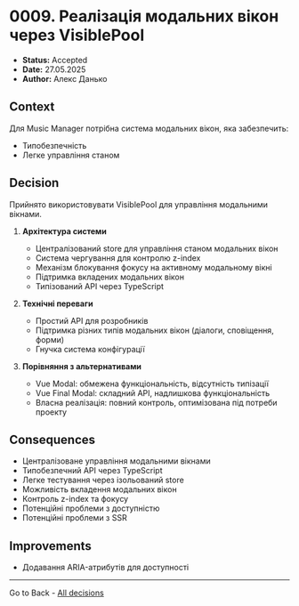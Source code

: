 # 0009. Реалізація модальних вікон через VisiblePool

- **Status:** Accepted
- **Date:** 27.05.2025
- **Author:** Алекс Данько

## Context

Для Music Manager потрібна система модальних вікон, яка забезпечить:
- Типобезпечність
- Легке управління станом

## Decision

Прийнято використовувати VisiblePool для управління модальними вікнами.

1. **Архітектура системи**
   - Централізований store для управління станом модальних вікон
   - Система чергування для контролю z-index
   - Механізм блокування фокусу на активному модальному вікні
   - Підтримка вкладених модальних вікон
   - Типізований API через TypeScript

2. **Технічні переваги**
   - Простий API для розробників
   - Підтримка різних типів модальних вікон (діалоги, сповіщення, форми)
   - Гнучка система конфігурації

3. **Порівняння з альтернативами**
   - Vue Modal: обмежена функціональність, відсутність типізації
   - Vue Final Modal: складний API, надлишкова функціональність
   - Власна реалізація: повний контроль, оптимізована під потреби проекту

## Consequences
- Централізоване управління модальними вікнами
- Типобезпечний API через TypeScript
- Легке тестування через ізольований store
- Можливість вкладення модальних вікон
- Контроль z-index та фокусу
- Потенційні проблеми з доступністю
- Потенційні проблеми з SSR

## Improvements
- Додавання ARIA-атрибутів для доступності

---
Go to Back - [All decisions](../README.md)